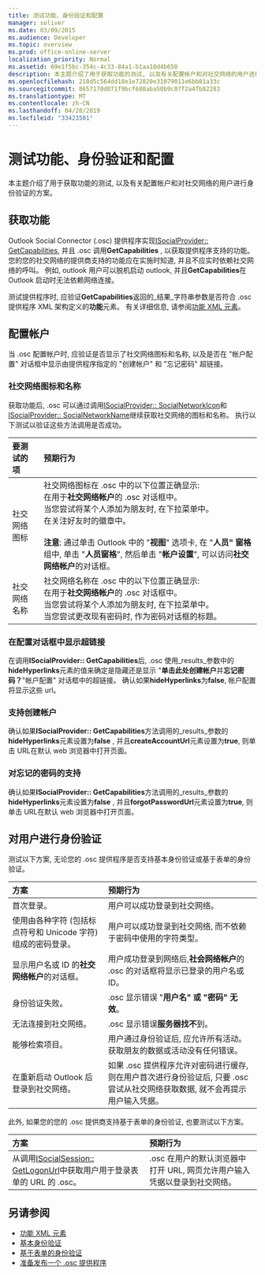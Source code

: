```yaml
---
title: 测试功能、身份验证和配置
manager: soliver
ms.date: 03/09/2015
ms.audience: Developer
ms.topic: overview
ms.prod: office-online-server
localization_priority: Normal
ms.assetid: 69e1f5bc-354c-4c33-84a1-b1aa10d4b650
description: 本主题介绍了用于获取功能的测试, 以及有关配置帐户和对社交网络的用户进行身份验证的方案。
ms.openlocfilehash: 218d5c564dd18e1e72820e31079011e6bb81a33c
ms.sourcegitcommit: 8657170d071f9bcf680aba50b9c07f2a4fb82283
ms.translationtype: MT
ms.contentlocale: zh-CN
ms.lasthandoff: 04/28/2019
ms.locfileid: "33423501"
---
```

# <a name="testing-capabilities-authentication-and-configuration"></a>测试功能、身份验证和配置

本主题介绍了用于获取功能的测试, 以及有关配置帐户和对社交网络的用户进行身份验证的方案。
  
## <a name="getting-capabilities"></a>获取功能

Outlook Social Connector (.osc) 提供程序实现[ISocialProvider:: GetCapabilities](isocialprovider-getcapabilities.md), 并且 .osc 调用**GetCapabilities** , 以获取提供程序支持的功能。 您的您的社交网络的提供商支持的功能应在实施时知道, 并且不应实时依赖社交网络的呼叫。 例如, outlook 用户可以脱机启动 outlook, 并且**GetCapabilities**在 Outlook 启动时无法依赖网络连接。 
  
测试提供程序时, 应验证**GetCapabilities**返回的_结果_字符串参数是否符合 .osc 提供程序 XML 架构定义的**功能**元素。 有关详细信息, 请参阅[功能 XML 元素](capabilities-xml-elements.md)。
  
## <a name="configuring-an-account"></a>配置帐户

当 .osc 配置帐户时, 应验证是否显示了社交网络图标和名称, 以及是否在 "帐户配置" 对话框中显示由提供程序指定的 "创建帐户" 和 "忘记密码" 超链接。
  
### <a name="social-network-icon-and-name"></a>社交网络图标和名称

获取功能后, .osc 可以通过调用[ISocialProvider:: SocialNetworkIcon](isocialprovider-socialnetworkicon.md)和[ISocialProvider:: SocialNetworkName](isocialprovider-socialnetworkname.md)继续获取社交网络的图标和名称。 执行以下测试以验证这些方法调用是否成功。
  
|**要测试的项**|**预期行为**|
|:-----|:-----|
|社交网络图标  <br/> | 社交网络图标在 .osc 中的以下位置正确显示:  <br/>  在用于**社交网络帐户**的 .osc 对话框中。  <br/>  当您尝试将某个人添加为朋友时, 在下拉菜单中。  <br/>  在关注好友时的徽章中。  <br/> <br/>**注意**: 通过单击 Outlook 中的 "**视图**" 选项卡, 在 "**人员" 窗格**组中, 单击 "**人员窗格**", 然后单击 "**帐户设置**", 可以访问**社交网络帐户**的对话框。           |
|社交网络名称  <br/> | 社交网络名称在 .osc 中的以下位置正确显示:  <br/>  在用于**社交网络帐户**的 .osc 对话框中。  <br/>  当您尝试将某个人添加为朋友时, 在下拉菜单中。  <br/>  当您尝试更改现有密码时, 作为密码对话框的标题。  <br/> |
   
### <a name="showing-hyperlinks-in-configuration-dialog"></a>在配置对话框中显示超链接

在调用**ISocialProvider:: GetCapabilities**后, .osc 使用_results_参数中的**hideHyperlinks**元素的值来确定是隐藏还是显示 "**单击此处创建帐户**并**忘记密码？**"帐户配置" 对话框中的超链接。 确认如果**hideHyperlinks**为**false**, 帐户配置将显示这些 url。
  
### <a name="support-to-create-account"></a>支持创建帐户

确认如果**ISocialProvider:: GetCapabilities**方法调用的_results_参数的**hideHyperlinks**元素设置为**false** , 并且**createAccountUrl**元素设置为**true**, 则单击 URL在默认 web 浏览器中打开页面。
  
### <a name="support-for-forgotten-password"></a>对忘记的密码的支持

确认如果**ISocialProvider:: GetCapabilities**方法调用的_results_参数的**hideHyperlinks**元素设置为**false** , 并且**forgotPasswordUrl**元素设置为**true**, 则单击 URL在默认 web 浏览器中打开页面。
  
## <a name="authenticating-users"></a>对用户进行身份验证

测试以下方案, 无论您的 .osc 提供程序是否支持基本身份验证或基于表单的身份验证。
  
|**方案**|**预期行为**|
|:-----|:-----|
|首次登录。  <br/> |用户可以成功登录到社交网络。  <br/> |
|使用由各种字符 (包括标点符号和 Unicode 字符) 组成的密码登录。  <br/> |用户可以成功登录到社交网络, 而不依赖于密码中使用的字符类型。  <br/> |
|显示用户名或 ID 的**社交网络帐户**的对话框。  <br/> |用户成功登录到网络后,**社会网络帐户**的 .osc 的对话框将显示已登录的用户名或 ID。  <br/> |
|身份验证失败。  <br/> |.osc 显示错误 "**用户名" 或 "密码" 无效**。  <br/> |
|无法连接到社交网络。  <br/> |.osc 显示错误**服务器找不**到。  <br/> |
|能够检索项目。  <br/> |用户通过身份验证后, 应允许所有活动。 获取朋友的数据或活动没有任何错误。  <br/> |
|在重新启动 Outlook 后登录到社交网络。  <br/> |如果 .osc 提供程序允许对密码进行缓存, 则在用户首次进行身份验证后, 只要 .osc 尝试从社交网络获取数据, 就不会再提示用户输入凭据。  <br/> |
   
此外, 如果您的您的 .osc 提供商支持基于表单的身份验证, 也要测试以下方案。
  
|**方案**|**预期行为**|
|:-----|:-----|
|从调用[ISocialSession:: GetLogonUrl](isocialsession-getlogonurl.md)中获取用户用于登录表单的 URL 的 .osc。  <br/> |.osc 在用户的默认浏览器中打开 URL, 网页允许用户输入凭据以登录到社交网络。  <br/> |
   
## <a name="see-also"></a>另请参阅

- [功能 XML 元素](capabilities-xml-elements.md)  
- [基本身份验证](basic-authentication.md) 
- [基于表单的身份验证](forms-based-authentication.md)
- [准备发布一个 .osc 提供程序](getting-ready-to-release-an-osc-provider.md)

